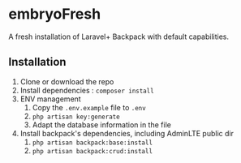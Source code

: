 # embryoFresh
A fresh installation of Laravel+ Backpack with default capabilities.

## Installation

1. Clone or download the repo
2. Install dependencies : `composer install`
3. ENV management
    1. Copy the `.env.example` file to `.env`
    2. `php artisan key:generate`
    3. Adapt the database information in the file
3. Install backpack's dependencies, including AdminLTE public dir
    1. `php artisan backpack:base:install`
    2. `php artisan backpack:crud:install`
